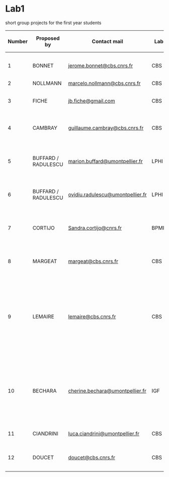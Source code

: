 # Lab1
short group projects for the first year students



| Number  | Proposed by  | Contact mail  | Lab  | Topic  | Slot 1 | Slot 2 | available for 3 or 1 students? |
|---|---|---|---|---| ---| --- | --- |
| 1  | BONNET  | jerome.bonnet@cbs.cnrs.fr  | CBS | Rapid prototyping of genetic logic gates  |  X  |  X   |     |
| 2  | NOLLMANN  | marcelo.nollmann@cbs.cnrs.fr  | CBS  | Hi-M  | Maybe   |  X   | 1 or 3  |
| 3  | FICHE  | jb.fiche@gmail.com  | CBS | Flat field optical microscope for H-M  |  X |  X  |   1  |    
| 4  | CAMBRAY |	guillaume.cambray@cbs.cnrs.fr	| CBS	| Impact of ribosome recycling on translation   |  X |  X   |  |
| 5	 | BUFFARD / RADULESCU |	marion.buffard@umontpellier.fr	| LPHI |	Semi-quantitative analysis of signaling networks in oncology	| X | X |  |	
| 6  | BUFFARD / RADULESCU | ovidiu.radulescu@umontpellier.fr	| LPHI| Stochastic gene expression in space in time | X | X |  |	
| 7	 | CORTIJO	| Sandra.cortijo@cnrs.fr	| BPMP	| Study of transcriptional variability between cells and between plants	 | X  |   |   |			
| 8	 | MARGEAT	| margeat@cbs.cnrs.fr	| CBS	| Construction of an optical dual view system	| X |   |  1  |
| 9	 | LEMAIRE	| lemaire@cbs.cnrs.fr	| CBS	| SEARCH FOR LIGANDS OF NHR-8, A PARASITIC NEMATODE NUCLEAR RECEPTOR, TO OVERCOME ANTI-INFECTIOUS DRUG RESISTANCE	| X | | 1 | 
| 10 | BECHARA	| cherine.bechara@umontpellier.fr	| IGF	| Structural analysis of the interaction between bacterial toxins and human chemokine receptors	|  | X |1 |
| 11 |CIANDRINI	| luca.ciandrini@umontpellier.fr	| CBS	| Gene expression economy |  |  X |  1 |
| 12 | DOUCET	| doucet@cbs.cnrs.fr	| CBS |	Nuclear Pore Structure and composition by STORM	| X |   |  |			
